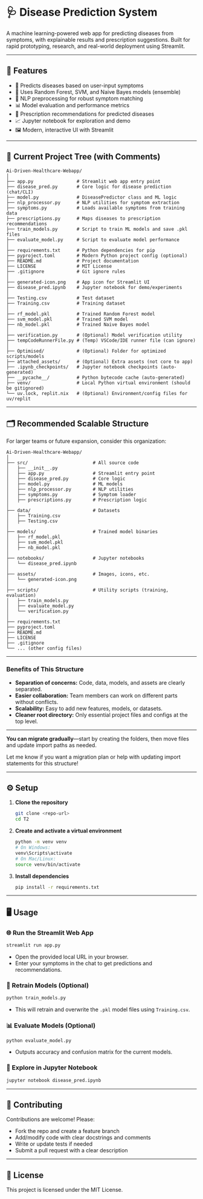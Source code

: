 # 🩺 Disease Prediction System

A machine learning-powered web app for predicting diseases from symptoms, with explainable results and prescription suggestions. Built for rapid prototyping, research, and real-world deployment using Streamlit.

---

## 🚀 Features
- 🤖 Predicts diseases based on user-input symptoms
- 🧠 Uses Random Forest, SVM, and Naive Bayes models (ensemble)
- 📝 NLP preprocessing for robust symptom matching
- 📊 Model evaluation and performance metrics
- 💊 Prescription recommendations for predicted diseases
- 📈 Jupyter notebook for exploration and demo
- 🖼️ Modern, interactive UI with Streamlit

---

## 🌳 **Current Project Tree (with Comments)**

```
Ai-Driven-Healthcare-Webapp/
│
├── app.py                # Streamlit web app entry point
├── disease_pred.py       # Core logic for disease prediction (chat/CLI)
├── model.py              # DiseasePredictor class and ML logic
├── nlp_processor.py      # NLP utilities for symptom extraction
├── symptoms.py           # Loads available symptoms from training data
├── prescriptions.py      # Maps diseases to prescription recommendations
├── train_models.py       # Script to train ML models and save .pkl files
├── evaluate_model.py     # Script to evaluate model performance
│
├── requirements.txt      # Python dependencies for pip
├── pyproject.toml        # Modern Python project config (optional)
├── README.md             # Project documentation
├── LICENSE               # MIT License
├── .gitignore            # Git ignore rules
│
├── generated-icon.png    # App icon for Streamlit UI
├── disease_pred.ipynb    # Jupyter notebook for demo/experiments
│
├── Testing.csv           # Test dataset
├── Training.csv          # Training dataset
│
├── rf_model.pkl          # Trained Random Forest model
├── svm_model.pkl         # Trained SVM model
├── nb_model.pkl          # Trained Naive Bayes model
│
├── verification.py       # (Optional) Model verification utility
├── tempCodeRunnerFile.py # (Temp) VSCode/IDE runner file (can ignore)
│
├── Optimised/            # (Optional) Folder for optimized scripts/models
├── attached_assets/      # (Optional) Extra assets (not core to app)
├── .ipynb_checkpoints/   # Jupyter notebook checkpoints (auto-generated)
├── __pycache__/          # Python bytecode cache (auto-generated)
├── venv/                 # Local Python virtual environment (should be gitignored)
└── uv.lock, replit.nix   # (Optional) Environment/config files for uv/replit
```

---

## 🗂️ **Recommended Scalable Structure**

For larger teams or future expansion, consider this organization:

```
Ai-Driven-Healthcare-Webapp/
│
├── src/                        # All source code
│   ├── __init__.py
│   ├── app.py                  # Streamlit entry point
│   ├── disease_pred.py         # Core logic
│   ├── model.py                # ML models
│   ├── nlp_processor.py        # NLP utilities
│   ├── symptoms.py             # Symptom loader
│   ├── prescriptions.py        # Prescription logic
│
├── data/                       # Datasets
│   ├── Training.csv
│   ├── Testing.csv
│
├── models/                     # Trained model binaries
│   ├── rf_model.pkl
│   ├── svm_model.pkl
│   ├── nb_model.pkl
│
├── notebooks/                  # Jupyter notebooks
│   └── disease_pred.ipynb
│
├── assets/                     # Images, icons, etc.
│   └── generated-icon.png
│
├── scripts/                    # Utility scripts (training, evaluation)
│   ├── train_models.py
│   ├── evaluate_model.py
│   └── verification.py
│
├── requirements.txt
├── pyproject.toml
├── README.md
├── LICENSE
├── .gitignore
└── ... (other config files)
```

---

### **Benefits of This Structure**
- **Separation of concerns:** Code, data, models, and assets are clearly separated.
- **Easier collaboration:** Team members can work on different parts without conflicts.
- **Scalability:** Easy to add new features, models, or datasets.
- **Cleaner root directory:** Only essential project files and configs at the top level.

---

**You can migrate gradually**—start by creating the folders, then move files and update import paths as needed.

Let me know if you want a migration plan or help with updating import statements for this structure!

---

## ⚙️ Setup

1. **Clone the repository**
   ```bash
   git clone <repo-url>
   cd T2
   ```
2. **Create and activate a virtual environment**
   ```bash
   python -m venv venv
   # On Windows:
   venv\Scripts\activate
   # On Mac/Linux:
   source venv/bin/activate
   ```
3. **Install dependencies**
   ```bash
   pip install -r requirements.txt
   ```

---

## 🖥️ Usage

### 🌐 Run the Streamlit Web App
```bash
streamlit run app.py
```
- Open the provided local URL in your browser.
- Enter your symptoms in the chat to get predictions and recommendations.

### 🧪 Retrain Models (Optional)
```bash
python train_models.py
```
- This will retrain and overwrite the `.pkl` model files using `Training.csv`.

### 📊 Evaluate Models (Optional)
```bash
python evaluate_model.py
```
- Outputs accuracy and confusion matrix for the current models.

### 📓 Explore in Jupyter Notebook
```bash
jupyter notebook disease_pred.ipynb
```

---

## 🤝 Contributing

Contributions are welcome! Please:
- Fork the repo and create a feature branch
- Add/modify code with clear docstrings and comments
- Write or update tests if needed
- Submit a pull request with a clear description

---

## 📄 License

This project is licensed under the MIT License.

